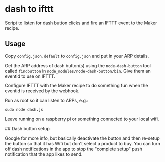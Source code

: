 # dash to ifttt

Script to listen for dash button clicks and fire an IFTTT event to the Maker recipe.

## Usage

Copy `config.json.default` to `config.json` and put in your ARP details.

Get the ARP address of dash button(s) using the `node-dash-button` tool called `findbutton` in `node_modules/node-dash-button/bin`. Give them an eventid to use on IFTTT.

Configure IFTTT with the Maker recipe to do something fun when the eventid is received by the webhook.

Run as root so it can listen to ARPs, e.g.:

    sudo node dash.js

Leave running on a raspberry pi or something connected to your local wifi.


## Dash button setup

Google for more info, but basically deactivate the button and then re-setup the button so that it has Wifi but don't select a product to buy. You can turn off dash notifications in the app to stop the "complete setup" push notification that the app likes to send.



